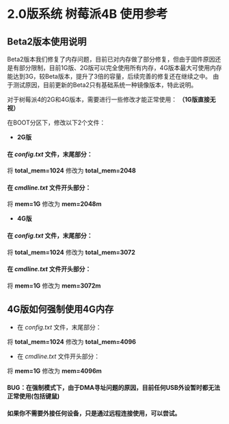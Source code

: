 # 2.0版系统 树莓派4B 使用参考

## Beta2版本使用说明

Beta2版本我们修复了内存问题，目前已对内存做了部分修复，但由于固件原因还是有部分限制，目前1G版、2G版可以完全使用所有内存，4G版本最大可使用内存能达到3G，较Beta版本，提升了3倍的容量，后续完善的修复还在继续之中。
由于测试原因，目前更新的Beta2只有基础系统一种镜像版本，特此说明。

对于树莓派4的2G和4G版本，需要进行一些修改才能正常使用： **（1G版直接无视）**

在BOOT分区下，修改以下2个文件：

- **2G版**

#### 在 *config.txt* 文件，末尾部分：

将 **total_mem=1024** 修改为 **total_mem=2048**

#### 在 *cmdline.txt* 文件开头部分：

将 **mem=1G** 修改为 **mem=2048m**

- **4G版**

#### 在 *config.txt* 文件，末尾部分：

将 **total_mem=1024** 修改为 **total_mem=3072**

#### 在 *cmdline.txt* 文件开头部分：

将 **mem=1G** 修改为 **mem=3072m**


## 4G版如何强制使用4G内存

- 在 *config.txt* 文件，末尾部分：

将 **total_mem=1024** 修改为 **total_mem=4096**

- 在 *cmdline.txt* 文件开头部分：

将 **mem=1G** 修改为 **mem=4096m**

#### BUG：在强制模式下，由于DMA寻址问题的原因，目前任何USB外设暂时都无法正常使用(包括键鼠)

#### 如果你不需要外接任何设备，只是通过远程连接使用，可以尝试。
